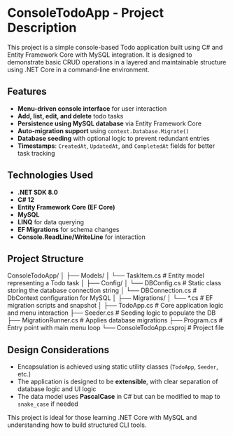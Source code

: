 # ConsoleTodoApp - Project Description

This project is a simple console-based Todo application built using C# and Entity Framework Core with MySQL integration. It is designed to demonstrate basic CRUD operations in a layered and maintainable structure using .NET Core in a command-line environment.

## Features

- **Menu-driven console interface** for user interaction
- **Add, list, edit, and delete** todo tasks
- **Persistence using MySQL database** via Entity Framework Core
- **Auto-migration support** using `context.Database.Migrate()`
- **Database seeding** with optional logic to prevent redundant entries
- **Timestamps**: `CreatedAt`, `UpdatedAt`, and `CompletedAt` fields for better task tracking

## Technologies Used

- **.NET SDK 8.0**
- **C# 12**
- **Entity Framework Core (EF Core)**
- **MySQL**
- **LINQ** for data querying
- **EF Migrations** for schema changes
- **Console.ReadLine/WriteLine** for interaction

## Project Structure

ConsoleTodoApp/
│
├── Models/
│ └── TaskItem.cs # Entity model representing a Todo task
│
├── Config/
│ └── DBConfig.cs # Static class storing the database connection string
│ └── DBConnection.cs # DbContext configuration for MySQL
│
├── Migrations/
│ └── *.cs # EF migration scripts and snapshot
│
├── TodoApp.cs # Core application logic and menu interaction
├── Seeder.cs # Seeding logic to populate the DB
├── MigrationRunner.cs # Applies database migrations
├── Program.cs # Entry point with main menu loop
└── ConsoleTodoApp.csproj # Project file


## Design Considerations

- Encapsulation is achieved using static utility classes (`TodoApp`, `Seeder`, etc.)
- The application is designed to be **extensible**, with clear separation of database logic and UI logic
- The data model uses **PascalCase** in C# but can be modified to map to `snake_case` if needed

This project is ideal for those learning .NET Core with MySQL and understanding how to build structured CLI tools.